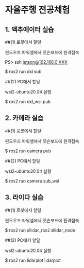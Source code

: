 # 자율주행 전공체험

## 1. 액추에이터 실습

##(1) 로봇에서 할일

윈도우즈 파워셸에서 젯슨보드에 원격접속

PS> ssh jetson@192.168.0.XXX 

$ ros2 run dxl sub

##(2) PC에서 할일

wsl2-ubuntu20.04 실행

$ ros2 run dxl_wsl pub

## 2. 카메라 실습

##(1) 로봇에서 할일

윈도우즈 파워셸에서 젯슨보드에 원격접속

 $ ros2 run camera pub

##(2) PC에서 할일

wsl2-ubuntu20.04 실행

$ ros2 run camera sub_wsl

## 3. 라이다 실습

##(1) 로봇에서 할일

윈도우즈 파워셸에서 젯슨보드에 원격접속

$ ros2 run sllidar_ros2 sllidar_node

##(2) PC에서 할일

wsl2-ubuntu20.04 실행

$ ros2 run lidarplot lidarplot

